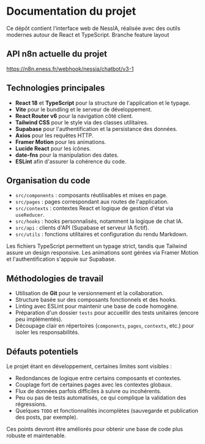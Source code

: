 # Documentation du projet

Ce dépôt contient l'interface web de NessIA, réalisée avec des outils modernes autour de React et TypeScript.
Branche feature layout

## API n8n actuelle du projet

https://n8n.eness.fr/webhook/nessia/chatbot/v3-1

## Technologies principales

- **React 18** et **TypeScript** pour la structure de l'application et le typage.
- **Vite** pour le bundling et le serveur de développement.
- **React Router v6** pour la navigation côté client.
- **Tailwind CSS** pour le style via des classes utilitaires.
- **Supabase** pour l'authentification et la persistance des données.
- **Axios** pour les requêtes HTTP.
- **Framer Motion** pour les animations.
- **Lucide React** pour les icônes.
- **date-fns** pour la manipulation des dates.
- **ESLint** afin d'assurer la cohérence du code.

## Organisation du code

- `src/components` : composants réutilisables et mises en page.
- `src/pages` : pages correspondant aux routes de l'application.
- `src/contexts` : contextes React et logique de gestion d'état via `useReducer`.
- `src/hooks` : hooks personnalisés, notamment la logique de chat IA.
- `src/api` : clients d'API (Supabase et serveur IA fictif).
- `src/utils` : fonctions utilitaires et configuration du rendu Markdown.

Les fichiers TypeScript permettent un typage strict, tandis que Tailwind assure un design responsive. Les animations sont gérées via Framer Motion et l'authentification s'appuie sur Supabase.

## Méthodologies de travail

- Utilisation de **Git** pour le versionnement et la collaboration.
- Structure basée sur des composants fonctionnels et des hooks.
- Linting avec ESLint pour maintenir une base de code homogène.
- Préparation d'un dossier `tests` pour accueillir des tests unitaires (encore peu implémentés).
- Découpage clair en répertoires (`components`, `pages`, `contexts`, etc.) pour isoler les responsabilités.

## Défauts potentiels

Le projet étant en développement, certaines limites sont visibles :

- Redondances de logique entre certains composants et contextes.
- Couplage fort de certaines pages avec les contextes globaux.
- Flux de données parfois difficiles à suivre ou incohérents.
- Peu ou pas de tests automatisés, ce qui complique la validation des régressions.
- Quelques `TODO` et fonctionnalités incomplètes (sauvegarde et publication des posts, par exemple).

Ces points devront être améliorés pour obtenir une base de code plus robuste et maintenable.
